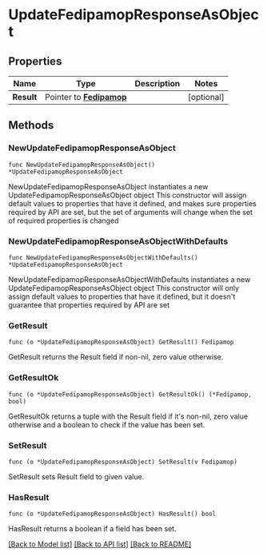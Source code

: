 # UpdateFedipamopResponseAsObject

## Properties

Name | Type | Description | Notes
------------ | ------------- | ------------- | -------------
**Result** | Pointer to [**Fedipamop**](Fedipamop.md) |  | [optional] 

## Methods

### NewUpdateFedipamopResponseAsObject

`func NewUpdateFedipamopResponseAsObject() *UpdateFedipamopResponseAsObject`

NewUpdateFedipamopResponseAsObject instantiates a new UpdateFedipamopResponseAsObject object
This constructor will assign default values to properties that have it defined,
and makes sure properties required by API are set, but the set of arguments
will change when the set of required properties is changed

### NewUpdateFedipamopResponseAsObjectWithDefaults

`func NewUpdateFedipamopResponseAsObjectWithDefaults() *UpdateFedipamopResponseAsObject`

NewUpdateFedipamopResponseAsObjectWithDefaults instantiates a new UpdateFedipamopResponseAsObject object
This constructor will only assign default values to properties that have it defined,
but it doesn't guarantee that properties required by API are set

### GetResult

`func (o *UpdateFedipamopResponseAsObject) GetResult() Fedipamop`

GetResult returns the Result field if non-nil, zero value otherwise.

### GetResultOk

`func (o *UpdateFedipamopResponseAsObject) GetResultOk() (*Fedipamop, bool)`

GetResultOk returns a tuple with the Result field if it's non-nil, zero value otherwise
and a boolean to check if the value has been set.

### SetResult

`func (o *UpdateFedipamopResponseAsObject) SetResult(v Fedipamop)`

SetResult sets Result field to given value.

### HasResult

`func (o *UpdateFedipamopResponseAsObject) HasResult() bool`

HasResult returns a boolean if a field has been set.


[[Back to Model list]](../README.md#documentation-for-models) [[Back to API list]](../README.md#documentation-for-api-endpoints) [[Back to README]](../README.md)


